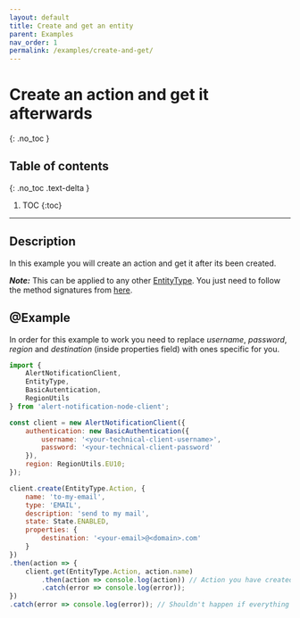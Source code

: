 ```yaml
---
layout: default
title: Create and get an entity
parent: Examples
nav_order: 1
permalink: /examples/create-and-get/
---
```


# Create an action and get it afterwards
{: .no_toc }

## Table of contents
{: .no_toc .text-delta }

1. TOC
{:toc}

---

## Description

In this example you will create an action and get it after its been created.

_**Note:**_ This can be applied to any other [EntityType](/configuration-api-objects/entity-type). You just need to follow the method signatures from [here](/#alert-notification-client-api).

## @Example

In order for this example to work you need to replace _username_, _password_, _region_ and _destination_ (inside properties field) with ones specific for you.

```js
import {
    AlertNotificationClient,
    EntityType,
    BasicAutentication,
    RegionUtils
} from 'alert-notification-node-client';

const client = new AlertNotificationClient({
    authentication: new BasicAuthentication({
        username: '<your-technical-client-username>',
        password: '<your-technical-client-password'
    }),
    region: RegionUtils.EU10;
});

client.create(EntityType.Action, {
    name: 'to-my-email',
    type: 'EMAIL',
    description: 'send to my mail',
    state: State.ENABLED,
    properties: {
        destination: '<your-email>@<domain>.com'
    }
})
.then(action => {
    client.get(EntityType.Action, action.name)
        .then(action => console.log(action)) // Action you have created
        .catch(error => console.log(error));
})
.catch(error => console.log(error)); // Shouldn't happen if everything above is setup correctly
```